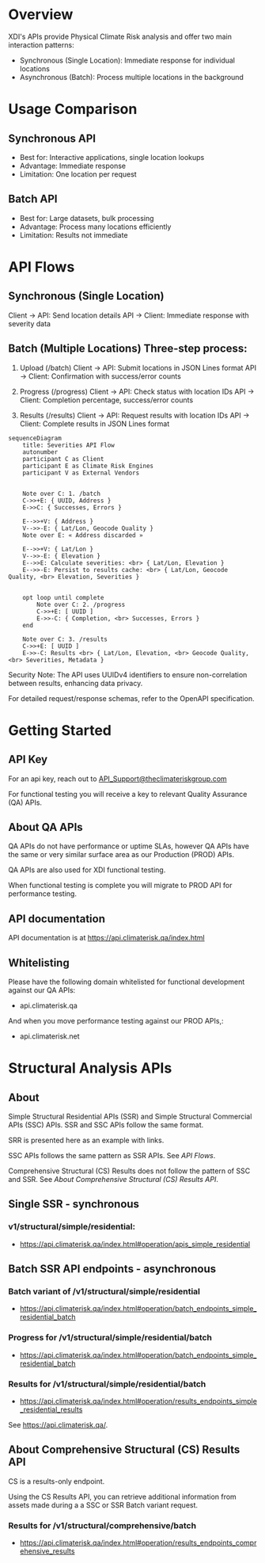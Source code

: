 # Overview

XDI's APIs provide Physical Climate Risk analysis and offer two main interaction patterns:

- Synchronous (Single Location): Immediate response for individual locations
- Asynchronous (Batch): Process multiple locations in the background

# Usage Comparison

## Synchronous API

- Best for: Interactive applications, single location lookups
- Advantage: Immediate response
- Limitation: One location per request

## Batch API

- Best for: Large datasets, bulk processing
- Advantage: Process many locations efficiently
- Limitation: Results not immediate

# API Flows

## Synchronous (Single Location)

Client -> API: Send location details
API -> Client: Immediate response with severity data

[//]: # "Consider generalising severity data to physical climate risk data"

## Batch (Multiple Locations) Three-step process:

1. Upload (/batch)
   Client -> API: Submit locations in JSON Lines format
   API -> Client: Confirmation with success/error counts

2. Progress (/progress)
   Client -> API: Check status with location IDs
   API -> Client: Completion percentage, success/error counts

3. Results (/results)
   Client -> API: Request results with location IDs
   API -> Client: Complete results in JSON Lines format

```mermaid
sequenceDiagram
    title: Severities API Flow
    autonumber
    participant C as Client
    participant E as Climate Risk Engines
    participant V as External Vendors


    Note over C: 1. /batch
    C->>+E: { UUID, Address }
    E->>C: { Successes, Errors }

    E-->>+V: { Address }
    V-->>-E: { Lat/Lon, Geocode Quality }
    Note over E: « Address discarded »

    E-->>+V: { Lat/Lon }
    V-->>-E: { Elevation }
    E-->>E: Calculate severities: <br> { Lat/Lon, Elevation }
    E-->>-E: Persist to results cache: <br> { Lat/Lon, Geocode Quality, <br> Elevation, Severities }


    opt loop until complete
        Note over C: 2. /progress
        C->>+E: [ UUID ]
        E->>-C: { Completion, <br> Successes, Errors }
    end

    Note over C: 3. /results
    C->>+E: [ UUID ]
    E->>-C: Results <br> { Lat/Lon, Elevation, <br> Geocode Quality, <br> Severities, Metadata }
```


Security Note: The API uses UUIDv4 identifiers to ensure non-correlation between results, enhancing data privacy.

For detailed request/response schemas, refer to the OpenAPI specification.

# Getting Started
## API Key
For an api key, reach out to API_Support@theclimateriskgroup.com

For functional testing you will receive a key to relevant Quality Assurance (QA) APIs. 

## About QA APIs
QA APIs do not have performance or uptime SLAs, however QA APIs have the same or very similar surface area as our Production (PROD) APIs. 

QA APIs are also used for XDI functional testing. 

When functional testing is complete you will migrate to PROD API for performance testing. 

## API documentation
API documentation is at https://api.climaterisk.qa/index.html

## Whitelisting
Please have the following domain whitelisted for functional development against our QA APIs:
- api.climaterisk.qa

And when you move performance testing against our PROD APIs,: 
- api.climaterisk.net 

# Structural Analysis APIs  

## About 
Simple Structural Residential APIs (SSR) and Simple Structural Commercial APIs (SSC) APIs. 
SSR and SSC APIs follow the same format. 

SRR is presented here as an example with links. 

SSC APIs follows the same pattern as SSR APIs. See <em>API Flows</em>. 

Comprehensive Structural (CS) Results does not follow the pattern of SSC and SSR. See <em>About Comprehensive Structural (CS) Results API</em>.

## Single SSR - synchronous

### v1/structural/simple/residential: 

- https://api.climaterisk.qa/index.html#operation/apis_simple_residential

## Batch SSR API endpoints - asynchronous

### Batch variant of /v1/structural/simple/residential

- https://api.climaterisk.qa/index.html#operation/batch_endpoints_simple_residential_batch

### Progress for /v1/structural/simple/residential/batch
- https://api.climaterisk.qa/index.html#operation/batch_endpoints_simple_residential_batch

### Results for /v1/structural/simple/residential/batch

- https://api.climaterisk.qa/index.html#operation/results_endpoints_simple_residential_results


See https://api.climaterisk.qa/.

## About Comprehensive Structural (CS) Results API
CS is a results-only endpoint. 

Using the CS Results API, you can retrieve additional information from assets made during a a SSC or SSR Batch variant request.

### Results for /v1/structural/comprehensive/batch
- https://api.climaterisk.qa/index.html#operation/results_endpoints_comprehensive_results


